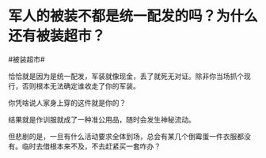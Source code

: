 # 军人的被装不都是统一配发的吗？为什么还有被装超市？

\#被装超市#

恰恰就是因为是统一配发，军装就像现金，丢了就死无对证。除非你当场抓个现行，否则根本无法确定谁收走了你的军装。

你凭啥说人家身上穿的这件就是你的？

结果就是作训服就成了一种准公用品，随时会发生神秘流动。

但悲剧的是，一旦有什么活动要求全体到场，总会有某几个倒霉蛋一件衣服都没有。临时去借根本来不及，不去赶紧买一套咋办？

